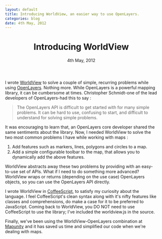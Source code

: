 ```yaml
---
layout: default
title: Introducing WorldView, an easier way to use OpenLayers.
categories: blog
date: 4th May, 2012 
---
```

<div class='row'>
<div class='col-md-12'>
<header>
<h1>Introducing WorldView</h1>
4th May, 2012
</header>
</div>
</div>
I wrote <a href = "https://github.com/shreyas-satish/worldview" target="_blank">WorldView</a> to solve a couple of simple, recurring problems while using <a href = "http://openlayers.org" target="_blank">OpenLayers</a>. Nothing more. While OpenLayers is a powerful mapping library, it can be cumbersome at times. Christopher Schmidt-one of the lead developers of OpenLayers-had this to say :

> The OpenLayers API is difficult to get started with for many simple problems. It can be hard to use, confusing to start, and difficult to understand for solving simple problems. 

It was encouraging to learn that, an OpenLayers core developer shared the same sentiments about the library. Now, I needed WorldView to solve the two most common problems I have while working with maps :  

1. Add features such as markers, lines, polygons and circles to a map.
2. Add a simple configurable toolbar to the map, that allows you to dynamically add the above features.

WorldView abstracts away these two problems by providing with an easy-to-use set of APIs. What if I need to do something more advanced? WorldView wraps or returns (depending on the use case) OpenLayers objects, so you can use the OpenLayers API directly.

I wrote WorldView in <a href="http://coffeescript.org" target="_blank">CoffeeScript</a>, to satisfy my curiosity about the language. I feel CoffeeScript's clean syntax along with it's nifty features like classes and comprehensions, do make a case for it to be preferred to JavaScript. Coming back to WorldView, you DO NOT need to use CoffeeScript to use the library; I've included the worldview.js in the source.

Finally, we've been using the WorldView-OpenLayers combination at <a href = 'http://mapunity.in/' target = '_blank'>Mapunity</a> and it has saved us time and simplified our code when we're dealing with maps.

